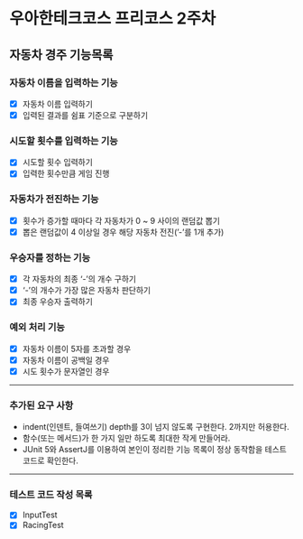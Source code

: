 # 우아한테크코스 프리코스 2주차

## 자동차 경주 기능목록

### 자동차 이름을 입력하는 기능

- [X] 자동차 이름 입력하기
- [X] 입력된 결과를 쉼표 기준으로 구분하기

### 시도할 횟수를 입력하는 기능

- [X] 시도할 횟수 입력하기
- [X] 입력한 횟수만큼 게임 진행

### 자동차가 전진하는 기능

- [X] 횟수가 증가할 때마다 각 자동차가 0 ~ 9 사이의 랜덤값 뽑기
- [X] 뽑은 랜덤값이 4 이상일 경우 해당 자동차 전진(’-’를 1개 추가)

### 우승자를 정하는 기능

- [X] 각 자동차의 최종 ‘-’의 개수 구하기
- [X] ‘-’의 개수가 가장 많은 자동차 판단하기
- [X] 최종 우승자 출력하기

### 예외 처리 기능

- [X] 자동차 이름이 5자를 초과할 경우
- [X] 자동차 이름이 공백일 경우
- [X] 시도 횟수가 문자열인 경우

---
### 추가된 요구 사항

- indent(인덴트, 들여쓰기) depth를 3이 넘지 않도록 구현한다. 2까지만 허용한다.
- 함수(또는 메서드)가 한 가지 일만 하도록 최대한 작게 만들어라.
- JUnit 5와 AssertJ를 이용하여 본인이 정리한 기능 목록이 정상 동작함을 테스트 코드로 확인한다.

---
### 테스트 코드 작성 목록
- [X] InputTest
- [X] RacingTest